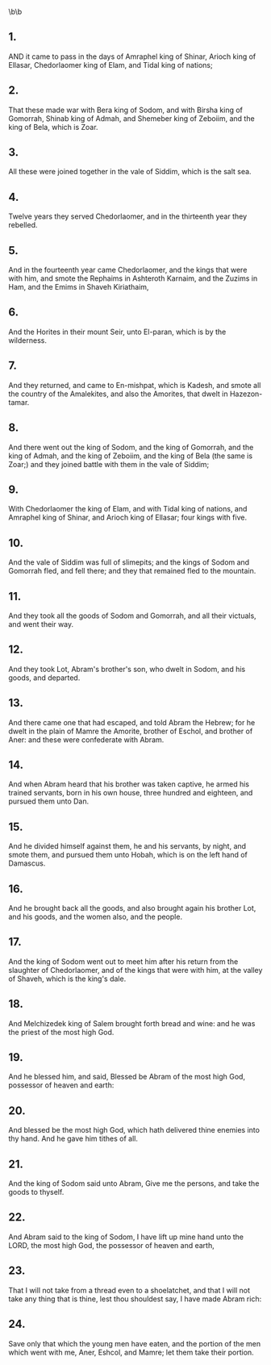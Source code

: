 \b\b
## 1.
AND it came to pass in the days of Amraphel king of Shinar, Arioch king of Ellasar, Chedorlaomer king of Elam, and Tidal king of nations;
## 2.
That these made war with Bera king of Sodom, and with Birsha king of Gomorrah, Shinab king of Admah, and Shemeber king of Zeboiim, and the king of Bela, which is Zoar.
## 3.
All these were joined together in the vale of Siddim, which is the salt sea.
## 4.
Twelve years they served Chedorlaomer, and in the thirteenth year they rebelled.
## 5.
And in the fourteenth year came Chedorlaomer, and the kings that were with him, and smote the Rephaims in Ashteroth Karnaim, and the Zuzims in Ham, and the Emims in Shaveh Kiriathaim,
## 6.
And the Horites in their mount Seir, unto El-paran, which is by the wilderness.
## 7.
And they returned, and came to En-mishpat, which is Kadesh, and smote all the country of the Amalekites, and also the Amorites, that dwelt in Hazezon-tamar.
## 8.
And there went out the king of Sodom, and the king of Gomorrah, and the king of Admah, and the king of Zeboiim, and the king of Bela (the same is Zoar;) and they joined battle with them in the vale of Siddim;
## 9.
With Chedorlaomer the king of Elam, and with Tidal king of nations, and Amraphel king of Shinar, and Arioch king of Ellasar; four kings with five.
## 10.
And the vale of Siddim was full of slimepits; and the kings of Sodom and Gomorrah fled, and fell there; and they that remained fled to the mountain.
## 11.
And they took all the goods of Sodom and Gomorrah, and all their victuals, and went their way.
## 12.
And they took Lot, Abram's brother's son, who dwelt in Sodom, and his goods, and departed.
## 13.
And there came one that had escaped, and told Abram the Hebrew; for he dwelt in the plain of Mamre the Amorite, brother of Eschol, and brother of Aner: and these were confederate with Abram.
## 14.
And when Abram heard that his brother was taken captive, he armed his trained servants, born in his own house, three hundred and eighteen, and pursued them unto Dan.
## 15.
And he divided himself against them, he and his servants, by night, and smote them, and pursued them unto Hobah, which is on the left hand of Damascus.
## 16.
And he brought back all the goods, and also brought again his brother Lot, and his goods, and the women also, and the people.
## 17.
And the king of Sodom went out to meet him after his return from the slaughter of Chedorlaomer, and of the kings that were with him, at the valley of Shaveh, which is the king's dale.
## 18.
And Melchizedek king of Salem brought forth bread and wine: and he was the priest of the most high God.
## 19.
And he blessed him, and said, Blessed be Abram of the most high God, possessor of heaven and earth:
## 20.
And blessed be the most high God, which hath delivered thine enemies into thy hand.  And he gave him tithes of all.
## 21.
And the king of Sodom said unto Abram, Give me the persons, and take the goods to thyself.
## 22.
And Abram said to the king of Sodom, I have lift up mine hand unto the LORD, the most high God, the possessor of heaven and earth,
## 23.
That I will not take from a thread even to a shoelatchet, and that I will not take any thing that is thine, lest thou shouldest say, I have made Abram rich:
## 24.
Save only that which the young men have eaten, and the portion of the men which went with me, Aner, Eshcol, and Mamre; let them take their portion.
